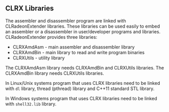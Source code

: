 ## CLRX Libraries

The assembler and disassembler program are linked with CLRadeonExtender libraries.
These libraries can be used easily to embed an assembler or a disassembler in user/developer
programs and libraries. CLRadeonExtender provides three libraries:

* CLRXAmdAsm - main assembler and disassembler library
* CLRXAmdBin - main library to read and write program binaries
* CLRXUtils - utility library

The CLRXAmdAsm library needs CLRXAmdBin and CLRXUtils libraries. The CLRXAmdBin
library needs CLRXUtils libraries.

In Linux/Unix systems program that uses CLRX libraries need to be linked with `dl` library,
thread (pthread) library and C++11 standard STL library.

In Windows systems program that uses CLRX libraries need to be linked with `shell32.lib` library.

